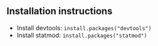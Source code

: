 ## Installation instructions

- Install devtools: `install.packages("devtools")`
- Install statmod: `install.packages("statmod")`